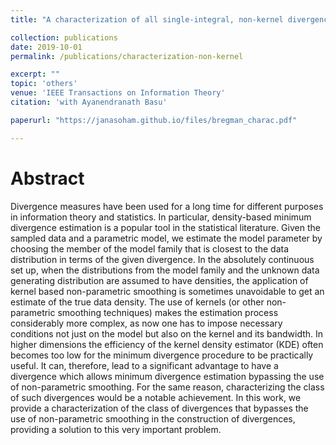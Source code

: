 ```yaml
---
title: "A characterization of all single-integral, non-kernel divergence estimators.*"

collection: publications
date: 2019-10-01
permalink: /publications/characterization-non-kernel

excerpt: ""
topic: 'others'
venue: 'IEEE Transactions on Information Theory'
citation: 'with Ayanendranath Basu'

paperurl: "https://janasoham.github.io/files/bregman_charac.pdf"

---
```

Abstract
========
Divergence measures have been used for a long time for different purposes in information theory and statistics. In particular, density-based minimum divergence estimation is a popular tool in the statistical literature. Given the sampled data and a parametric model, we estimate the model parameter by choosing the member of the model family that is closest to the data distribution in terms of the given divergence. In the absolutely continuous set up, when the distributions from the model family and the unknown data generating distribution are assumed to have densities, the application of kernel based non-parametric smoothing is sometimes unavoidable to get an estimate of the true data density. The use of kernels (or other non-parametric smoothing techniques) makes the estimation process considerably more complex, as now one has to impose necessary conditions not just on the model but also on the kernel and its bandwidth. In higher dimensions the efficiency of the kernel density estimator (KDE) often becomes too low for the minimum divergence procedure to be practically useful. It can, therefore, lead to a significant advantage to have a divergence which allows minimum divergence estimation bypassing the use of non-parametric smoothing. For the same reason, characterizing the class of such divergences would be a notable achievement. In this work, we provide a characterization of the class of divergences that bypasses the use of non-parametric smoothing in the construction of divergences, providing a solution to this very important problem.



